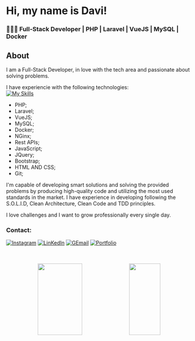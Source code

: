 # Hi, my name is Davi!

<h3>👨🏻‍💻 Full-Stack Developer | PHP | Laravel | VueJS | MySQL | Docker </h3>

## About
I am a  Full-Stack Developer, in love with the tech area and passionate about solving problems.

I have experiencie with the following technologies:
<br>
[![My Skills](https://skillicons.dev/icons?i=php,laravel,vuejs,mysql,docker,nginx,javascript,jquery,bootstrap,html,css,git)](https://skillicons.dev)

- PHP;
- Laravel;
- VueJS;
- MySQL;
- Docker;
- NGinx;
- Rest APIs;
- JavaScript;
- JQuery;
- Bootstrap;
- HTML AND CSS;
- Git;

I'm capable of developing smart solutions and solving the provided problems by producing high-quality code and utilizing the most used standards in the market.
I have experience in developing following the S.O.L.I.D, Clean Architecture, Clean Code and TDD principles.

I love challenges and I want to grow professionally every single day.

### Contact:
<div> 
  
 [![Instagram](https://img.shields.io/badge/Instagram-E4405F?style=for-the-badge&logo=instagram&logoColor=white)](https://www.instagram.com/_davijulio/)
[![LinKedIn](https://img.shields.io/badge/LinkedIn-0077B5?style=for-the-badge&logo=linkedin&logoColor=white)](https://www.linkedin.com/in/davi-j%C3%BAlio-801801240/)
[![GEmail](https://img.shields.io/badge/Gmail-D14836?style=for-the-badge&logo=gmail&logoColor=white)](https://mail.google.com/mail/u/0/#inbox?compose=new)
[![Portfolio](https://img.shields.io/badge/Portfolio-%23000000.svg?style=for-the-badge&logo=firefox&logoColor=#FF7139)](https://portfolio-davi.netlify.app/)
 </div>
 <br> <br>
<div>

<div align="center">  
   <img width="49%" height="195px" src="https://github-readme-stats.vercel.app/api?username=Davi-Julio&show_icons=true&count_private=true&hide_border=true&title_color=bd93f9&icon_color=FFD700&text_color=F8F8FF&bg_color=0d1117"/> 
  <img width="41%" height="195px" src="https://github-readme-stats.vercel.app/api/top-langs/?username=Davi-Julio&layout=compact&hide_border=true&title_color=bd93f9&text_color=F8F8FF&bg_color=0d1117" />
</div>
                                                                                     














